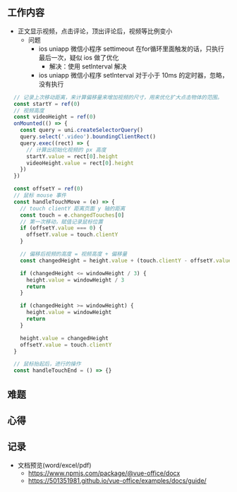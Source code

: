 ## 工作内容
- 正文显示视频，点击评论，顶出评论后，视频等比例变小
  - 问题
    - ios uniapp 微信小程序 settimeout 在for循环里面触发的话，只执行最后一次，疑似 ios 做了优化
      - 解决：使用 setInterval 解决
    - ios uniapp 微信小程序 setInterval 对于小于 10ms 的定时器，忽略，没有执行
``` js
  // 记录上次移动距离，来计算偏移量来增加视频的尺寸，用来优化扩大点击物体的范围。
  const startY = ref(0)
  // 视频高度
  const videoHeight = ref(0)
  onMounted(() => {
    const query = uni.createSelectorQuery()
    query.select('.video').boundingClientRect()
    query.exec((rect) => {
      // 计算出初始化视频的 px 高度
      startY.value = rect[0].height
      videoHeight.value = rect[0].height
    })
  })

  const offsetY = ref(0)
  // 鼠标 mouse 事件
  const handleTouchMove = (e) => {
    // touch clientY 距离页面 y 轴的距离
    const touch = e.changedTouches[0]
    // 第一次移动，赋值记录鼠标位置
    if (offsetY.value === 0) {
      offsetY.value = touch.clientY
    }

    // 偏移后视频的高度 = 视频高度 + 偏移量
    const changedHeight = height.value + (touch.clientY - offsetY.value)

    if (changedHeight <= windowHeight / 3) {
      height.value = windowHeight / 3
      return
    }

    if (changedHeight >= windowHeight) {
      height.value = windowHeight
      return
    }

    height.value = changedHeight
    offsetY.value = touch.clientY
  }

  // 鼠标抬起后，进行的操作
  const handleTouchEnd = () => {}
```
## 难题

## 心得

## 记录
- 文档预览(word/excel/pdf)
  - https://www.npmjs.com/package/@vue-office/docx
  - https://501351981.github.io/vue-office/examples/docs/guide/